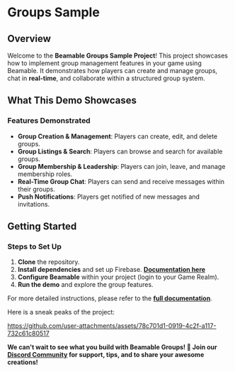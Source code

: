 # Groups Sample

## Overview

Welcome to the **Beamable Groups Sample Project**! This project showcases how to implement group management features in your game using Beamable. It demonstrates how players can create and manage groups, chat in **real-time**, and collaborate within a structured group system.

## What This Demo Showcases

### Features Demonstrated
- **Group Creation & Management**: Players can create, edit, and delete groups.
- **Group Listings & Search**: Players can browse and search for available groups.
- **Group Membership & Leadership**: Players can join, leave, and manage membership roles.
- **Real-Time Group Chat**: Players can send and receive messages within their groups.
- **Push Notifications**: Players get notified of new messages and invitations.

## Getting Started

### Steps to Set Up
1. **Clone** the repository.
2. **Install dependencies** and set up Firebase. **[Documentation here](https://docs.google.com/presentation/d/1DluDfkltUs82SXxO5TNmcBXvMLOlnzNd8HECnNspCaY/edit#slide=id.g2e9560d1668_0_0)**
3. **Configure Beamable** within your project (login to your Game Realm).
4. **Run the demo** and explore the group features.

For more detailed instructions, please refer to the **[full documentation](https://docs.google.com/document/d/1hA0TAfuTGKOWNhXzP1aA0s0BdPMt70d0UsU7Q2TGcRI/edit?usp=sharing)**.

Here is a sneak peaks of the project:

https://github.com/user-attachments/assets/78c701d1-0919-4c2f-a117-732c61c80517

**We can't wait to see what you build with Beamable Groups! 🚀 Join our [Discord Community](https://discord.com/invite/UHjf25h) for support, tips, and to share your awesome creations!**
